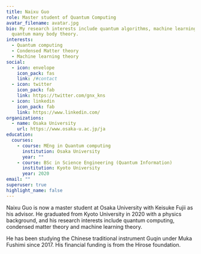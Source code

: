 ```yaml
---
title: Naixu Guo
role: Master student of Quantum Computing
avatar_filename: avatar.jpg
bio: My research interests include quantum algorithms, machine learning and
  quantum many body theory.
interests:
  - Quantum computing
  - Condensed Matter theory
  - Machine learning theory
social:
  - icon: envelope
    icon_pack: fas
    link: /#contact
  - icon: twitter
    icon_pack: fab
    link: https://twitter.com/gnx_kns
  - icon: linkedin
    icon_pack: fab
    link: https://www.linkedin.com/
organizations:
  - name: Osaka University
    url: https://www.osaka-u.ac.jp/ja
education:
  courses:
    - course: MEng in Quantum computing
      institution: Osaka University
      year: ""
    - course: BSc in Science Engineering (Quantum Information)
      institution: Kyoto University
      year: 2020
email: ""
superuser: true
highlight_name: false
---
```

Naixu Guo is now a master student at Osaka University with Keisuke Fujii as his advisor. He graduated from Kyoto University in 2020 with a physics background, and his research interests include quantum computing, condensed matter theory and machine learning theory. 

He has been studying the Chinese traditional instrument Guqin under Muka Fushimi since 2017. His financial funding is from the Hirose foundation.